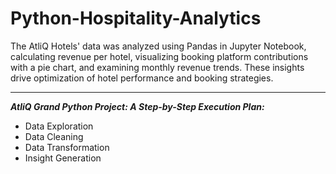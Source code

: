 # Python-Hospitality-Analytics
The AtliQ Hotels' data was analyzed using Pandas in Jupyter Notebook, calculating revenue per hotel, visualizing booking platform contributions with a pie chart, and examining monthly revenue trends. These insights drive optimization of hotel performance and booking strategies.
***
***AtliQ Grand Python Project: A Step-by-Step Execution Plan:***

- Data Exploration
- Data Cleaning
- Data Transformation
- Insight Generation
